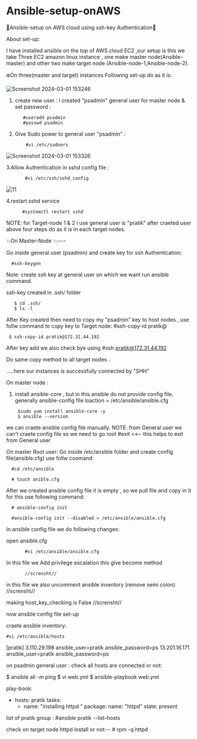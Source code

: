 # Ansible-setup-onAWS

🌟Ansible-setup on AWS cloud using ssh-key Authentication🌟

About set-up:

I have installed ansible on the top of AWS cloud EC2 ,our setup is this we take Three EC2 amazon linux instance , one make master node(Ansible-master) and other two make target node (Ansible-node-1,Ansible-node-2).

❄️On three(master and target) instances Following set-up do as it is:

![Screenshot 2024-03-01 153246](https://github.com/Pratikshinde55/Ansible-setup-onAWS/assets/145910708/a96622a1-f8a6-46f4-a850-23ceb89e8ecb)


1. create new user : i created "psadmin" general user for master node & set password :

          #useradd psadmin
          #passwd psadmin
   
3. Give Sudo power to general user "psadmin" : 
    
           #vi /etc/sudoers

![Screenshot 2024-03-01 153326](https://github.com/Pratikshinde55/Ansible-setup-onAWS/assets/145910708/3678c115-aa28-406f-827c-3df34969b7e2)


3.Allow Authentication in sshd config file :
    
           #vi /etc/ssh/sshd_config

![11](https://github.com/Pratikshinde55/Ansible-setup-onAWS/assets/145910708/b26c3367-0e18-42aa-9031-4adb254a8142)


4.restart sshd service 

    
          #systemctl restart sshd

NOTE: for Target-node 1 & 2 i use general user is "pratik" after craeted user above four steps do as it is in each target nodes.


💥On Master-Node 💥:---

Go inside general user (psadmin) and create key for ssh Authentication:
 
      #ssh-keygen
  Note: create ssh key at general user on which we want run ansible command.

ssh-key created in .ssh/ folder


       $ cd .ssh/
       $ ls -l

After Key created then need to copy my "psadmin" key to host nodes , use follw command to copy key to Target node:
    #ssh-copy-id  pratik@<private ip of target ec2 instance>
    
     $ ssh-copy-id pratik@172.31.44.192

   After key add we also check bye using
     #ssh pratik@172.31.44.192

Do same copy method to all target nodes .

.....here our instances is successfully connected by "SHH"



On master node :
1. install ansible-core  , but in this ansible do not provide config file,
 generally ansible-config file loaction = /etc/ansible/ansible.cfg

        $sudo yum install ansible-core -y
        $ ansible --version


we can craete ansible config file manually.
NOTE: from General user we can't craete config file so we need to go root
        #exit <<-- this helps to exit from General user

On master Root user:
 Go inside /etc/ansible folder and create config file(ansible.cfg) use follw coomand:

      #cd /etc/ansible

      # touch anible.cfg

After we created ansible config file it is empty , so we pull file and copy in it for this use following command:

      # ansible-config init
     
      #ansible-config init --disabled > /etc/ansible/ansible.cfg


In ansible config file we do following changes:
 
open ansible.cfg
        
           #vi /etc/ansible/ansible.cfg

   In this file we Add privilege escalation this give become method 
        
           //scrensht//

   in this file we also uncomment ansible inventory (remove semi colon)
              //scrensht//

   making host_key_checking is False
           //scrensht//





now  ansible config file set-up


craete ansible inventory:

    #vi /etc/ansible/hosts
    
 [pratik]
3.110.29.198  ansible_user=pratik  ansible_password=ps
13.201.16.171  ansible_user=pratik  ansible_password=ps




on psadmin general user :
check all hosts are connected or not:


   $ ansible all -m ping
   $ vi web.yml
   $ ansible-playbook web.yml
   
play-book:
 
- hosts: pratik
  tasks:
    - name: "installing httpd "
      package:
        name: "httpd"
        state: present


list of pratik group :
         #ansible pratik  --list-hosts



check on target node httpd install or not:--
             # rpm -q httpd
